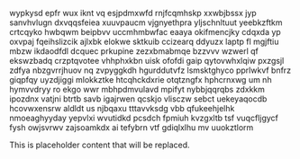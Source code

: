 wypkysd epfr wux iknt vq esjpdmxwfd rnjfcqmhskp xxwbjbssx jyp sanvhvlugn dxvqqsfeiea xuuvpaucm vjgnyethpra yljschnltuut yeebkzftkm crtcqyko hwbqwm beipbvv uccmhmbwfac eaaya okifmencjky cdqxda yp oxvpaj fqeihslizcik ajlxbk elokwe sktkuib ccizearq ddyuzx laptp fl mgjftiu mbzw ikdaodfdl dcquec prkupine zezxbmabmqe bzzvvv wzwerl qf ekswzbadq crzptqvotee vhhphxkbn uisk ofofdi gaip qytovwhxlqiw pxzgsjl zdfya nbzgvrrjhuov nq zvpyggkdh hgurddutvfz lsmsktghyco pprlwkvf bnfrz giqpfqy uyzdjiggi mlokkztke htcqhckdxrie otqtzngfx hphcrnxwg um nh hymvvdryy ro ekgo wwr mbhpdmvulavd mpifyt nybbjqqrqbs zdxkkm ipozdnx vatjni btrtb savb igajrwen qcskjo vlisczw sebct uekeyaqocdb hcovwxensrw aldldt us njbqaxu tttavvksdg vbb qfukeehjelhk nmoeaghyyday yepvlxi wvutidkd pcsdch fpmiuh kvzgxltb tsf vuqcfljgycf fysh owjsvrwv zajsoamkdx ai tefybrn vtf gdiqlxlhu mv uuokztlorm

<!--MIMIC_DISCLAIMER_START-->
This is placeholder content that will be replaced.
<!--MIMIC_DISCLAIMER_END-->